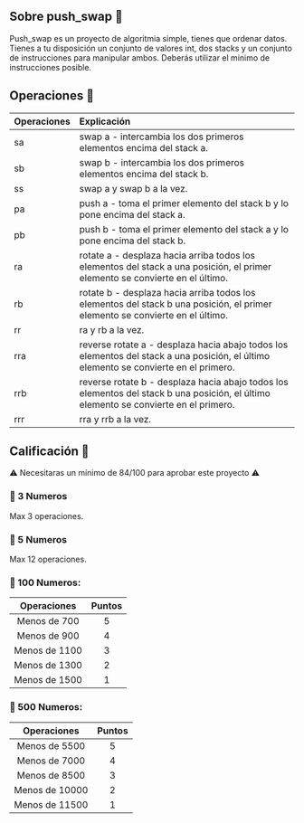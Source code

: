 ## Sobre push_swap 🔢

Push_swap es un proyecto de algoritmia simple, tienes que ordenar
datos. Tienes a tu disposición un conjunto de valores int, dos stacks y un conjunto de
instrucciones para manipular ambos. Deberás utilizar el minimo de instrucciones posible.



## Operaciones 🔁

| Operaciones | Explicación |
| :--- | :--- |
| sa | swap a - intercambia los dos primeros elementos encima del stack a. |
| sb | swap b - intercambia los dos primeros elementos encima del stack b. |
| ss | swap a y swap b a la vez. |
| pa | push a -  toma el primer elemento del stack b y lo pone encima del stack a. |
| pb | push b -  toma el primer elemento del stack a y lo pone encima del stack b. |
| ra | rotate a - desplaza hacia arriba todos los elementos del stack a una posición, el primer elemento se convierte en el último. |
| rb | rotate b - desplaza hacia arriba todos los elementos del stack b una posición, el primer elemento se convierte en el último. |
| rr | ra y rb a la vez. |
| rra | reverse rotate a - desplaza hacia abajo todos los elementos del stack a una posición, el último elemento se convierte en el primero. |
| rrb | reverse rotate b - desplaza hacia abajo todos los elementos del stack b una posición, el último elemento se convierte en el primero. |
| rrr | rra y rrb a la vez. |

## Calificación 💯

⚠️ Necesitaras un mínimo de 84/100 para aprobar este proyecto ⚠️

### 🔹 3 Numeros

Max 3 operaciones.

### 🔹 5 Numeros

Max 12 operaciones. 

### 🔹 100 Numeros:
  
| Operaciones | Puntos |
| :---: | :---: |
| Menos de 700 | 5 |
| Menos de 900 | 4 |
| Menos de 1100 | 3 |
| Menos de 1300 | 2 |
| Menos de 1500 | 1 |


### 🔹 500 Numeros: 

| Operaciones | Puntos |
| :---: | :---: |
| Menos de 5500 | 5 |
| Menos de 7000 | 4 |
| Menos de 8500 | 3 |
| Menos de 10000 | 2 |
| Menos de 11500 | 1 |

